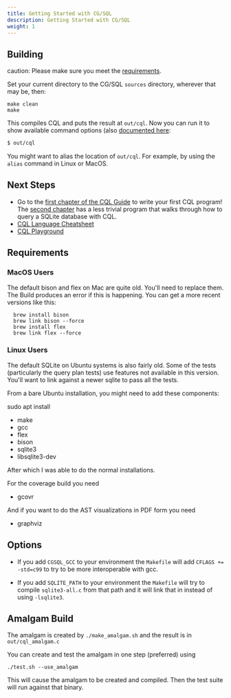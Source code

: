 ```yaml
---
title: Getting Started with CG/SQL
description: Getting Started with CG/SQL
weight: 1
---
```


## Building
caution: Please make sure you meet the [requirements](#requirements).

Set your current directory to the CG/SQL `sources` directory, wherever that may be, then:

```
make clean
make
```

This compiles CQL and puts the result at `out/cql`. Now you can run it to show available command options (also
[documented here](../CQL_Guide/generated/user_guide.html#appendix-1-command-line-options):

```bash
$ out/cql
```

You might want to alias the location of `out/cql`. For example, by using the `alias` command in Linux or MacOS.

## Next Steps

- Go to the [first chapter of the CQL Guide](../CQL_Guide/generated/user_guide.html#getting-started) to write your first CQL program!
The [second chapter](../CQL_Guide/generated/user_guide.html#a-sample-program) has a less trivial program that walks through how to query a SQLite database with CQL.
- [CQL Language Cheatsheet](../CQL_Guide/generated/user_guide.html#appendix-6-cql-in-20-minutes)
- [CQL Playground](playground.md)

## Requirements

### MacOS Users
The default bison and flex on Mac are quite old.  You'll need to replace them. The Build
produces an error if this is happening.  You can get a more recent versions like this:

```
  brew install bison
  brew link bison --force
  brew install flex
  brew link flex --force
```

### Linux Users
The default SQLite on Ubuntu systems is also fairly old.  Some of the tests (particularly
the query plan tests) use features not available in this version.  You'll want to link
against a newer sqlite to pass all the tests.

From a bare Ubuntu installation, you might need to add these components:

sudo apt install

* make
* gcc
* flex
* bison
* sqlite3
* libsqlite3-dev

After which I was able to do the normal installations.

For the coverage build you need
* gcovr

And if you want to do the AST visualizations in PDF form you need
* graphviz

## Options

* If you add `CGSQL_GCC` to your environment the `Makefile` will add `CFLAGS += -std=c99`
to try to be more interoperable with gcc.

* If you add `SQLITE_PATH` to your environment the `Makefile` will try to compile `sqlite3-all.c` from that path
and it will link that in instead of using `-lsqlite3`.

## Amalgam Build

The amalgam is created by `./make_amalgam.sh` and the result is in `out/cql_amalgam.c`

You can create and test the amalgam in one step (preferred) using

```
./test.sh --use_amalgam
```

This will cause the amalgam to be created and compiled.  Then the test suite will run against that binary.
